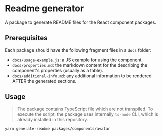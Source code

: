 # Readme generator

A package to generate README files for the React component packages.

## Prerequisites

Each package should have the following fragment files in a `docs` folder:

- `docs/usage-example.js`: a JS example for using the component.
- `docs/properties.md`: the markdown content for the describing the component's properties (usually as a table).
- `docs/additional-info.md`: any additional information to be rendered AFTER the generated sections.

## Usage

> The package contains TypeScript file which are not transpiled. To execute the script, the package uses internally `ts-node` CLI, which is already installed in this repository.

```
yarn generate-readme packages/components/avatar
```

